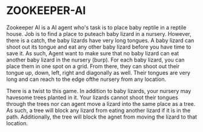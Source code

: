 # ZOOKEEPER-AI
Zookeeper AI is a AI agent who's task is to place baby reptile in a reptile house. Job is to find a place to puteach baby lizard in a nursery. However, there is a catch, the baby lizards have very long tongues. A baby lizard can shoot out its tongue and eat any other baby lizard before you have time to save it. As such, Agent want to make sure that no baby lizard can eat another baby lizard in the nursery (burp).  For each baby lizard, you can place them in one spot on a grid. From there, they can shoot out their tongue up, down, left, right and diagonally as well. Their tongues are very long and can reach to the edge ofthe nursery from any location.

There is a twist to this game. In addition to baby lizards, your nursery may havesome trees planted in it. Your lizards cannot shoot their tongues through the trees nor can agent move a lizard into the same place as a tree. As such, a tree will block any lizard from eating another lizard if it is in the path. Additionally, the tree will block the agnet from moving the lizard to that location.


